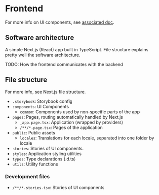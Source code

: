 # Frontend

For more info on UI components, see [associated doc](../development/components/index.md).

## Software architecture

A simple Next.js (React) app built in TypeScript. File structure explains pretty well the software architecture.

TODO: How the frontend communicates with the backend

## File structure

For more info, see Next.js file structure.

- `.storybook`: Storybook config
- `components`: UI Components
  - `common`: Components used by non-specific parts of the app
- `pages`: Pages, routing automatically handled by Next.js
  - `_app.page.tsx`: Application (wrapped by providers)
  - `/**/*.page.tsx`: Pages of the application
- `public`: Public assets
  - `locales`: Translations for each locale, separated into one folder by locale
- `stories`: Stories of UI components.
- `styles`: Application styling utilities
- `types`: Type declarations (.d.ts)
- `utils`: Utility functions

### Development files

- `/**/*.stories.tsx`: Stories of UI components
